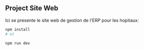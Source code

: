 ## Project Site Web

Ici se presente le site web de gestion de l'ERP pour les hopitaux:


```bash
npm install
# et

npm run dev
```